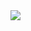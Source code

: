 <img align="center" src="https://github-readme-stats.vercel.app/api/top-langs/?username=iz-hafiz&layout=compact&theme=merko"/>
